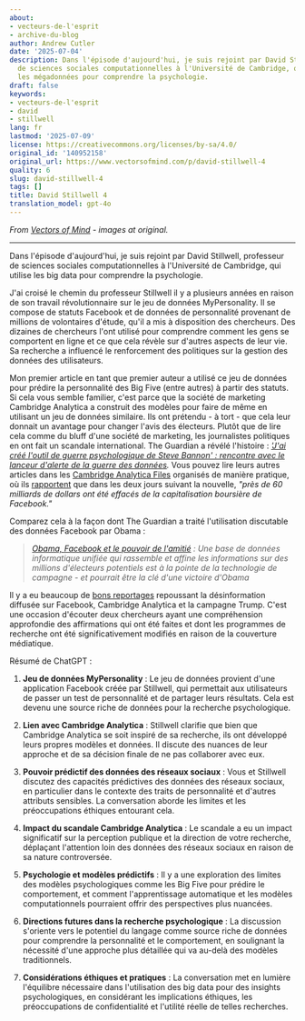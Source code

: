 ```yaml
---
about:
- vecteurs-de-l'esprit
- archive-du-blog
author: Andrew Cutler
date: '2025-07-04'
description: Dans l'épisode d'aujourd'hui, je suis rejoint par David Stillwell, professeur
  de sciences sociales computationnelles à l'Université de Cambridge, qui utilise
  les mégadonnées pour comprendre la psychologie.
draft: false
keywords:
- vecteurs-de-l'esprit
- david
- stillwell
lang: fr
lastmod: '2025-07-09'
license: https://creativecommons.org/licenses/by-sa/4.0/
original_id: '140952158'
original_url: https://www.vectorsofmind.com/p/david-stillwell-4
quality: 6
slug: david-stillwell-4
tags: []
title: David Stillwell 4
translation_model: gpt-4o
---
```


*From [Vectors of Mind](https://www.vectorsofmind.com/p/david-stillwell-4) - images at original.*

---

Dans l'épisode d'aujourd'hui, je suis rejoint par David Stillwell, professeur de sciences sociales computationnelles à l'Université de Cambridge, qui utilise les big data pour comprendre la psychologie.

J'ai croisé le chemin du professeur Stillwell il y a plusieurs années en raison de son travail révolutionnaire sur le jeu de données MyPersonality. Il se compose de statuts Facebook et de données de personnalité provenant de millions de volontaires d'étude, qu'il a mis à disposition des chercheurs. Des dizaines de chercheurs l'ont utilisé pour comprendre comment les gens se comportent en ligne et ce que cela révèle sur d'autres aspects de leur vie. Sa recherche a influencé le renforcement des politiques sur la gestion des données des utilisateurs.

Mon premier article en tant que premier auteur a utilisé ce jeu de données pour prédire la personnalité des Big Five (entre autres) à partir des statuts. Si cela vous semble familier, c'est parce que la société de marketing Cambridge Analytica a construit des modèles pour faire de même en utilisant un jeu de données similaire. Ils ont prétendu - à tort - que cela leur donnait un avantage pour changer l'avis des électeurs. Plutôt que de lire cela comme du bluff d'une société de marketing, les journalistes politiques en ont fait un scandale international. The Guardian a révélé l'histoire : _['J'ai créé l'outil de guerre psychologique de Steve Bannon' : rencontre avec le lanceur d'alerte de la guerre des données](https://www.theguardian.com/news/2018/mar/17/data-war-whistleblower-christopher-wylie-faceook-nix-bannon-trump)._ Vous pouvez lire leurs autres articles dans les [Cambridge Analytica Files](https://www.theguardian.com/news/series/cambridge-analytica-files) organisés de manière pratique, où ils [rapportent](https://www.theguardian.com/technology/2018/mar/24/facebook-week-of-shame-data-breach-observer-revelations-zuckerberg-silence) que dans les deux jours suivant la nouvelle, _"près de 60 milliards de dollars ont été effacés de la capitalisation boursière de Facebook."_

Comparez cela à la façon dont The Guardian a traité l'utilisation discutable des données Facebook par Obama :

> _[Obama, Facebook et le pouvoir de l'amitié](https://web.archive.org/web/20131215125125/https://www.theguardian.com/world/2012/feb/17/obama-digital-data-machine-facebook-election) : Une base de données informatique unifiée qui rassemble et affine les informations sur des millions d'électeurs potentiels est à la pointe de la technologie de campagne - et pourrait être la clé d'une victoire d'Obama_

Il y a eu beaucoup de [bons reportages](https://medium.com/@CKava/why-almost-everything-reported-about-the-cambridge-analytica-facebook-hacking-controversy-is-db7f8af2d042) repoussant la désinformation diffusée sur Facebook, Cambridge Analytica et la campagne Trump. C'est une occasion d'écouter deux chercheurs ayant une compréhension approfondie des affirmations qui ont été faites et dont les programmes de recherche ont été significativement modifiés en raison de la couverture médiatique.

Résumé de ChatGPT :

1. **Jeu de données MyPersonality** : Le jeu de données provient d'une application Facebook créée par Stillwell, qui permettait aux utilisateurs de passer un test de personnalité et de partager leurs résultats. Cela est devenu une source riche de données pour la recherche psychologique.

2. **Lien avec Cambridge Analytica** : Stillwell clarifie que bien que Cambridge Analytica se soit inspiré de sa recherche, ils ont développé leurs propres modèles et données. Il discute des nuances de leur approche et de sa décision finale de ne pas collaborer avec eux.

3. **Pouvoir prédictif des données des réseaux sociaux** : Vous et Stillwell discutez des capacités prédictives des données des réseaux sociaux, en particulier dans le contexte des traits de personnalité et d'autres attributs sensibles. La conversation aborde les limites et les préoccupations éthiques entourant cela.

4. **Impact du scandale Cambridge Analytica** : Le scandale a eu un impact significatif sur la perception publique et la direction de votre recherche, déplaçant l'attention loin des données des réseaux sociaux en raison de sa nature controversée.

5. **Psychologie et modèles prédictifs** : Il y a une exploration des limites des modèles psychologiques comme les Big Five pour prédire le comportement, et comment l'apprentissage automatique et les modèles computationnels pourraient offrir des perspectives plus nuancées.

6. **Directions futures dans la recherche psychologique** : La discussion s'oriente vers le potentiel du langage comme source riche de données pour comprendre la personnalité et le comportement, en soulignant la nécessité d'une approche plus détaillée qui va au-delà des modèles traditionnels.

7. **Considérations éthiques et pratiques** : La conversation met en lumière l'équilibre nécessaire dans l'utilisation des big data pour des insights psychologiques, en considérant les implications éthiques, les préoccupations de confidentialité et l'utilité réelle de telles recherches.